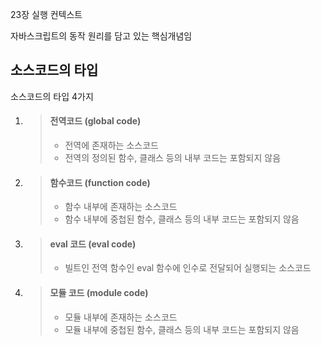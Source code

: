 23장 실행 컨텍스트

자바스크립트의 동작 원리를 담고 있는 핵심개념임

## 소스코드의 타입
소스코드의 타입 4가지
1. > #### 전역코드 (global code)
   > - 전역에 존재하는 소스코드
   > - 전역의 정의된 함수, 클래스 등의 내부 코드는 포함되지 않음
   > 
2. > #### 함수코드 (function code)
   > - 함수 내부에 존재하는 소스코드
   > - 함수 내부에 중첩된 함수, 클래스 등의 내부 코드는 포함되지 않음
3. > #### eval 코드 (eval code)
   > - 빌트인 전역 함수인 eval 함수에 인수로 전달되어 실행되는 소스코드
4. > #### 모듈 코드 (module code)
   > - 모듈 내부에 존재하는 소스코드
   > - 모듈 내부에 중첩된 함수, 클래스 등의 내부 코드는 포함되지 않음
